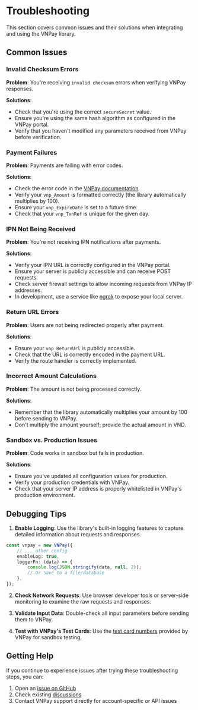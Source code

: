 # Troubleshooting

This section covers common issues and their solutions when integrating and using the VNPay library.

## Common Issues

### Invalid Checksum Errors

**Problem**: You're receiving `invalid checksum` errors when verifying VNPay responses.

**Solutions**:

- Check that you're using the correct `secureSecret` value.
- Ensure you're using the same hash algorithm as configured in the VNPay portal.
- Verify that you haven't modified any parameters received from VNPay before verification.

### Payment Failures

**Problem**: Payments are failing with error codes.

**Solutions**:

- Check the error code in the [VNPay documentation](https://sandbox.vnpayment.vn/apis/docs/thanh-toan-pay/pay.html).
- Verify your `vnp_Amount` is formatted correctly (the library automatically multiplies by 100).
- Ensure your `vnp_ExpireDate` is set to a future time.
- Check that your `vnp_TxnRef` is unique for the given day.

### IPN Not Being Received

**Problem**: You're not receiving IPN notifications after payments.

**Solutions**:

- Verify your IPN URL is correctly configured in the VNPay portal.
- Ensure your server is publicly accessible and can receive POST requests.
- Check server firewall settings to allow incoming requests from VNPay IP addresses.
- In development, use a service like [ngrok](https://ngrok.com/) to expose your local server.

### Return URL Errors

**Problem**: Users are not being redirected properly after payment.

**Solutions**:

- Ensure your `vnp_ReturnUrl` is publicly accessible.
- Check that the URL is correctly encoded in the payment URL.
- Verify the route handler is correctly implemented.

### Incorrect Amount Calculations

**Problem**: The amount is not being processed correctly.

**Solutions**:

- Remember that the library automatically multiplies your amount by 100 before sending to VNPay.
- Don't multiply the amount yourself; provide the actual amount in VND.

### Sandbox vs. Production Issues

**Problem**: Code works in sandbox but fails in production.

**Solutions**:

- Ensure you've updated all configuration values for production.
- Verify your production credentials with VNPay.
- Check that your server IP address is properly whitelisted in VNPay's production environment.

## Debugging Tips

1. **Enable Logging**: Use the library's built-in logging features to capture detailed information about requests and responses.

```typescript
const vnpay = new VNPay({
    // ... other config
    enableLog: true,
    loggerFn: (data) => {
        console.log(JSON.stringify(data, null, 2));
        // Or save to a file/database
    },
});
```

2. **Check Network Requests**: Use browser developer tools or server-side monitoring to examine the raw requests and responses.

3. **Validate Input Data**: Double-check all input parameters before sending them to VNPay.

4. **Test with VNPay's Test Cards**: Use the [test card numbers](https://sandbox.vnpayment.vn/apis/docs/thanh-toan-pay/pay.html#th%E1%BA%BB-test) provided by VNPay for sandbox testing.

## Getting Help

If you continue to experience issues after trying these troubleshooting steps, you can:

1. Open an [issue on GitHub](https://github.com/lehuygiang28/vnpay/issues)
2. Check existing [discussions](https://github.com/lehuygiang28/vnpay/discussions)
3. Contact VNPay support directly for account-specific or API issues
